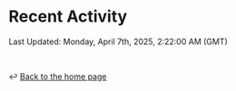 # Recent Activity

<!--RECENT_ACTIVITY:start-->
<!--RECENT_ACTIVITY:end-->

<!--RECENT_ACTIVITY:last_update-->
Last Updated: Monday, April 7th, 2025, 2:22:00 AM (GMT)
<!--RECENT_ACTIVITY:last_update_end-->

<br>

↩️ [Back to the home page](/README.md)

